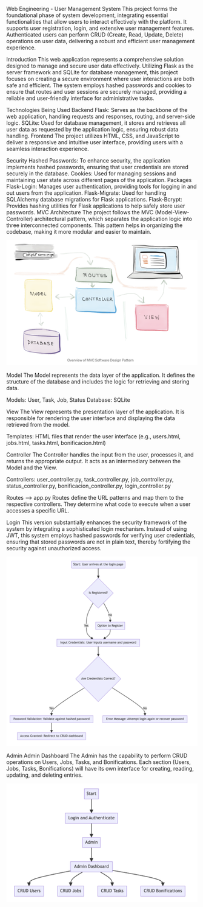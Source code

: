 Web Engineering - User Management System
This project forms the foundational phase of system development, integrating essential functionalities that allow users to interact effectively with the platform. It supports user registration, login, and extensive user management features. Authenticated users can perform CRUD (Create, Read, Update, Delete) operations on user data, delivering a robust and efficient user management experience.

Introduction
This web application represents a comprehensive solution designed to manage and secure user data effectively. Utilizing Flask as the server framework and SQLite for database management, this project focuses on creating a secure environment where user interactions are both safe and efficient. The system employs hashed passwords and cookies to ensure that routes and user sessions are securely managed, providing a reliable and user-friendly interface for administrative tasks.

Technologies Being Used
Backend
Flask: Serves as the backbone of the web application, handling requests and responses, routing, and server-side logic.
SQLite: Used for database management, it stores and retrieves all user data as requested by the application logic, ensuring robust data handling.
Frontend
The project utilizes HTML, CSS, and JavaScript to deliver a responsive and intuitive user interface, providing users with a seamless interaction experience.

Security
Hashed Passwords: To enhance security, the application implements hashed passwords, ensuring that user credentials are stored securely in the database.
Cookies: Used for managing sessions and maintaining user state across different pages of the application.
Packages
Flask-Login: Manages user authentication, providing tools for logging in and out users from the application.
Flask-Migrate: Used for handling SQLAlchemy database migrations for Flask applications.
Flask-Bcrypt: Provides hashing utilities for Flask applications to help safely store user passwords.
MVC Architecture
The project follows the MVC (Model-View-Controller) architectural pattern, which separates the application logic into three interconnected components. This pattern helps in organizing the codebase, making it more modular and easier to maintain.

![alt text](image.png)

Model
The Model represents the data layer of the application. It defines the structure of the database and includes the logic for retrieving and storing data.

Models: User, Task, Job, Status
Database: SQLite

View
The View represents the presentation layer of the application. It is responsible for rendering the user interface and displaying the data retrieved from the model.

Templates: HTML files that render the user interface (e.g., users.html, jobs.html, tasks.html, bonificacion.html)

Controller
The Controller handles the input from the user, processes it, and returns the appropriate output. It acts as an intermediary between the Model and the View.

Controllers: user_controller.py, task_controller.py, job_controller.py, status_controller.py, bonificacion_controller.py, login_controller.py

Routes --> app.py
Routes define the URL patterns and map them to the respective controllers. They determine what code to execute when a user accesses a specific URL.


Login
This version substantially enhances the security framework of the system by integrating a sophisticated login mechanism. Instead of using JWT, this system employs hashed passwords for verifying user credentials, ensuring that stored passwords are not in plain text, thereby fortifying the security against unauthorized access.

![alt text](image-1.png)

Admin
Admin Dashboard
The Admin has the capability to perform CRUD operations on Users, Jobs, Tasks, and Bonifications. Each section (Users, Jobs, Tasks, Bonifications) will have its own interface for creating, reading, updating, and deleting entries.

![alt text](image-2.png)